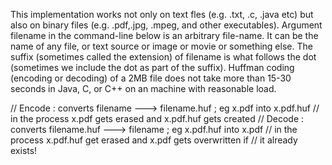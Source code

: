 This implementation works not only on text fles (e.g.  .txt, .c, .java etc) but also on binary files (e.g. .pdf,.jpg, .mpeg, and other executables). 
Argument filename in the command-line below is an arbitrary file-name. It can be the name of any file, or text source or image or movie or something else. 
The suffix (sometimes called the extension) of filename is what follows the dot (sometimes we include the dot as part of the suffix). 
Huffman coding (encoding or decoding) of a 2MB file does not take more than 15-30 seconds in Java, C, or C++ on an machine with reasonable load.

// Encode : converts filename      ---> filename.huf   ; eg x.pdf into x.pdf.huf
//                                      in the process x.pdf gets erased and x.pdf.huf gets created
// Decode : converts filename.huf  ---> filename       ; eg x.pdf.huf into x.pdf
//                                      in the process x.pdf.huf get erased and x.pdf gets overwritten if
//                                      it already exists!
